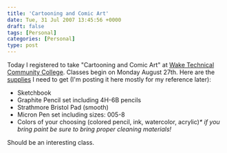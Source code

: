 ```yaml
---
title: 'Cartooning and Comic Art'
date: Tue, 31 Jul 2007 13:45:56 +0000
draft: false
tags: [Personal]
categories: [Personal]
type: post
---
```


Today I registered to take "Cartooning and Comic Art" at [Wake Technical Community College](http://www.waketech.edu/). Classes begin on Monday August 27th. Here are the [supplies](http://evening.waketech.edu/supplies/cartooningcomicart.php) I need to get (I'm posting it here mostly for my reference later):

*   Sketchbook
*   Graphite Pencil set including 4H-6B pencils
*   Strathmore Bristol Pad (smooth)
*   Micron Pen set including sizes: 005-8
*   Colors of your choosing (colored pencil, ink, watercolor, acrylic)_\* if you bring paint be sure to bring proper cleaning materials!_

Should be an interesting class.